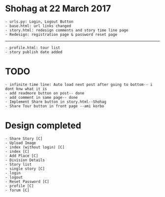 # Shohag at 22 March 2017
    - urls.py: Login, Logout Button
    - base.html: url links changed
    - story.html: redesign comments and story time line page
    - Redesign: registration page & password reset page
 -----------------------------------------------------------------
    - profile.html: tour list
    - story publish date added
    
    
    
# TODO
    - infinite time line: Auto load next post after going to bottom-- i dont knw what it is
    - add readmore button on post-- done
    - add comment in same page-- done
    - Implement Share button in story.html--Shohag
    - Share Tour button in front page --ami korbo
    
    
# Design completed
    - Share Story [C]
    - Upload Image
    - index (without login) [C]
    - index [C]
    - Add Place [C]
    - Division Details
    - Story list
    - single story [C]
    - login
    - logout
    - Reset Password [C]
    - profile [C]
    - forum [C]
